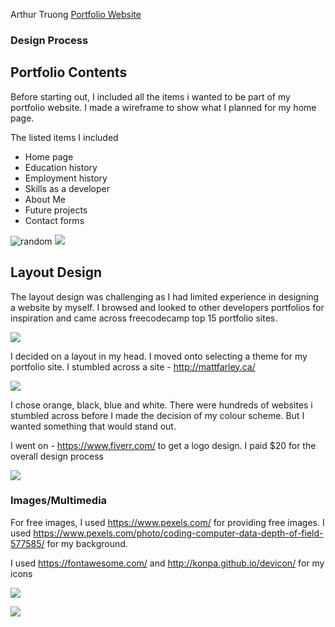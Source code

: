 Arthur Truong 
[Portfolio Website](ArthurTruong5.github.io)


### Design Process 

## Portfolio Contents

Before starting out, I included all the items i wanted to be part of my portfolio website. I made a wireframe to show what I planned for my home page.

The listed items I included 

- Home page
- Education history
- Employment history
- Skills as a developer
- About Me
- Future projects
- Contact forms


![random](https://i.imgur.com/tk2LPww.png)
![](https://i.imgur.com/zjZneXI.pnghttps://imgur.com/a/zg5T78H)

## Layout Design

The layout design was challenging as I had limited experience in designing a website by myself. I browsed and looked to other developers portfolios for inspiration and came across freecodecamp top 15 portfolio sites. 


![](https://i.imgur.com/MZTH32K.jpg)

I decided on a layout in my head. I moved onto selecting a theme for my portfolio site. I stumbled across a site - http://mattfarley.ca/


![](https://i.imgur.com/HOgipGe.jpg)

I chose orange, black, blue and white. There were hundreds of websites i stumbled across before I made the decision of my colour scheme. But I wanted something that would stand out.

I went on - https://www.fiverr.com/ to get a logo design. I paid $20 for the overall design process 

![](https://i.imgur.com/ck87kPS.png)

### Images/Multimedia 

For free images, I used https://www.pexels.com/ for providing free images. I used https://www.pexels.com/photo/coding-computer-data-depth-of-field-577585/ for my background.

I used https://fontawesome.com/ and http://konpa.github.io/devicon/ for my icons

![](https://i.imgur.com/zdeFttN.png)

![](https://i.imgur.com/G7MiT7s.png)

